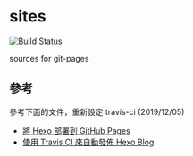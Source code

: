# sites

[![Build Status](https://travis-ci.org/metavige/sites.svg)](https://travis-ci.org/metavige/sites)

sources for git-pages

## 參考

參考下面的文件，重新設定 travis-ci (2019/12/05)

- [將 Hexo 部署到 GitHub Pages](https://hexo.io/zh-tw/docs/github-pages.html)
- [使用 Travis CI 來自動發佈 Hexo Blog](https://www.slmt.tw/blog/2019/04/26/hexo-auto-deploy/)
